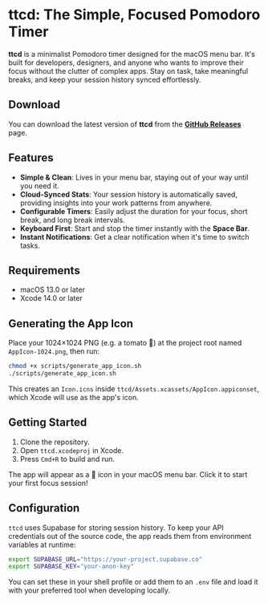 # ttcd: The Simple, Focused Pomodoro Timer

**ttcd** is a minimalist Pomodoro timer designed for the macOS menu bar. It's built for developers, designers, and anyone who wants to improve their focus without the clutter of complex apps. Stay on task, take meaningful breaks, and keep your session history synced effortlessly.

## Download

You can download the latest version of **ttcd** from the [**GitHub Releases**](https://github.com/jinhduong/ttcd/releases) page.

## Features

-   **Simple & Clean**: Lives in your menu bar, staying out of your way until you need it.
-   **Cloud-Synced Stats**: Your session history is automatically saved, providing insights into your work patterns from anywhere.
-   **Configurable Timers**: Easily adjust the duration for your focus, short break, and long break intervals.
-   **Keyboard First**: Start and stop the timer instantly with the **Space Bar**.
-   **Instant Notifications**: Get a clear notification when it's time to switch tasks.

## Requirements

-   macOS 13.0 or later
-   Xcode 14.0 or later

## Generating the App Icon

Place your 1024×1024 PNG (e.g. a tomato 🍅) at the project root named `AppIcon-1024.png`, then run:

```bash
chmod +x scripts/generate_app_icon.sh
./scripts/generate_app_icon.sh
```

This creates an `Icon.icns` inside `ttcd/Assets.xcassets/AppIcon.appiconset`, which Xcode will use as the app's icon.

## Getting Started

1.  Clone the repository.
2.  Open `ttcd.xcodeproj` in Xcode.
3.  Press `Cmd+R` to build and run.

The app will appear as a 🍅 icon in your macOS menu bar. Click it to start your first focus session!

## Configuration

`ttcd` uses Supabase for storing session history. To keep your API
credentials out of the source code, the app reads them from environment
variables at runtime:

```bash
export SUPABASE_URL="https://your-project.supabase.co"
export SUPABASE_KEY="your-anon-key"
```

You can set these in your shell profile or add them to an `.env` file and
load it with your preferred tool when developing locally.
